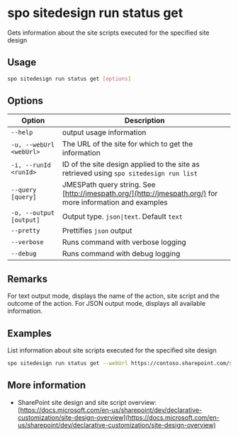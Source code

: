 # spo sitedesign run status get

Gets information about the site scripts executed for the specified site design

## Usage

```sh
spo sitedesign run status get [options]
```

## Options

Option|Description
------|-----------
`--help`|output usage information
`-u, --webUrl <webUrl>`|The URL of the site for which to get the information
`-i, --runId <runId>`|ID of the site design applied to the site as retrieved using `spo sitedesign run list`
`--query [query]`|JMESPath query string. See [http://jmespath.org/](http://jmespath.org/) for more information and examples
`-o, --output [output]`|Output type. `json\|text`. Default `text`
`--pretty`|Prettifies `json` output
`--verbose`|Runs command with verbose logging
`--debug`|Runs command with debug logging

## Remarks

For text output mode, displays the name of the action, site script and the outcome of the action. For JSON output mode, displays all available information.

## Examples

List information about site scripts executed for the specified site design

```sh
spo sitedesign run status get --webUrl https://contoso.sharepoint.com/sites/team-a --runId b4411557-308b-4545-a3c4-55297d5cd8c8
```

## More information

- SharePoint site design and site script overview: [https://docs.microsoft.com/en-us/sharepoint/dev/declarative-customization/site-design-overview](https://docs.microsoft.com/en-us/sharepoint/dev/declarative-customization/site-design-overview)